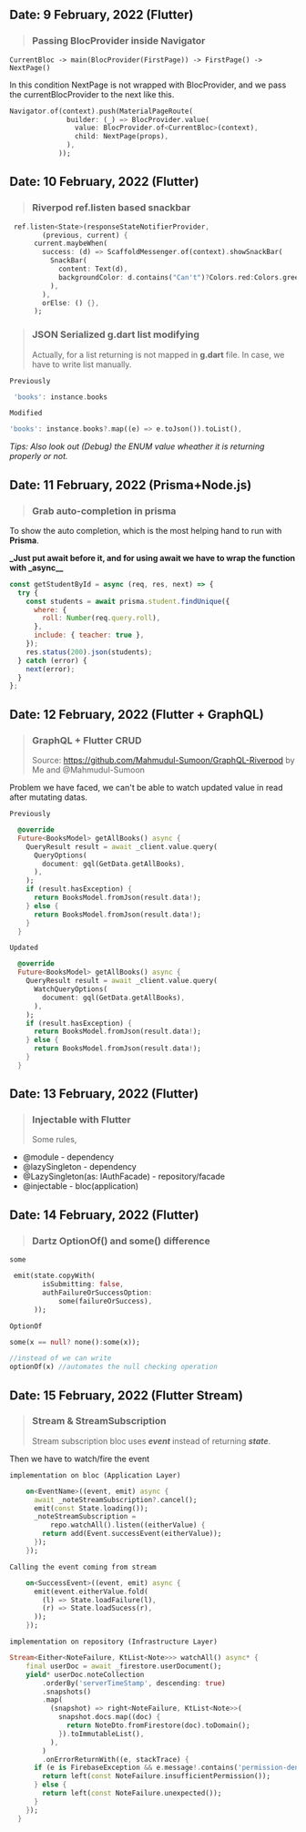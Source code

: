 ## Date: 9 February, 2022 (Flutter)

> ### Passing BlocProvider inside Navigator

`CurrentBloc -> main(BlocProvider(FirstPage)) -> FirstPage() -> NextPage()`

In this condition NextPage is not wrapped with BlocProvider, and we pass the currentBlocProvider to the next like this.

```dart
Navigator.of(context).push(MaterialPageRoute(
              builder: (_) => BlocProvider.value(
                value: BlocProvider.of<CurrentBloc>(context),
                child: NextPage(props),
              ),
            ));
```

## Date: 10 February, 2022 (Flutter)

> ### Riverpod ref.listen based snackbar

```dart
 ref.listen<State>(responseStateNotifierProvider,
        (previous, current) {
      current.maybeWhen(
        success: (d) => ScaffoldMessenger.of(context).showSnackBar(
          SnackBar(
            content: Text(d),
            backgroundColor: d.contains("Can't")?Colors.red:Colors.green,
          ),
        ),
        orElse: () {},
      );
```

> ### JSON Serialized **g.dart** list modifying
>
> Actually, for a list returning is not mapped in **g.dart** file. In case, we have to write list manually.

`Previously`

```dart
 'books': instance.books
```

`Modified`

```dart
'books': instance.books?.map((e) => e.toJson()).toList(),
```

_Tips: Also look out (Debug) the *ENUM* value wheather it is returning properly or not._

## Date: 11 February, 2022 (Prisma+Node.js)

> ### Grab auto-completion in prisma

To show the auto completion, which is the most helping hand to run with **Prisma**.

**\_Just put await before it, and for using **await** we have to wrap the function with \_async\_\_**

```js
const getStudentById = async (req, res, next) => {
  try {
    const students = await prisma.student.findUnique({
      where: {
        roll: Number(req.query.roll),
      },
      include: { teacher: true },
    });
    res.status(200).json(students);
  } catch (error) {
    next(error);
  }
};
```

## Date: 12 February, 2022 (Flutter + GraphQL)

> ### GraphQL + Flutter CRUD
>
> Source:
> https://github.com/Mahmudul-Sumoon/GraphQL-Riverpod by Me and @Mahmudul-Sumoon

Problem we have faced, we can't be able to watch updated value in read after mutating datas.

`Previously`

```dart
  @override
  Future<BooksModel> getAllBooks() async {
    QueryResult result = await _client.value.query(
      QueryOptions(
        document: gql(GetData.getAllBooks),
      ),
    );
    if (result.hasException) {
      return BooksModel.fromJson(result.data!);
    } else {
      return BooksModel.fromJson(result.data!);
    }
  }
```

`Updated`

```dart
  @override
  Future<BooksModel> getAllBooks() async {
    QueryResult result = await _client.value.query(
      WatchQueryOptions(
        document: gql(GetData.getAllBooks),
      ),
    );
    if (result.hasException) {
      return BooksModel.fromJson(result.data!);
    } else {
      return BooksModel.fromJson(result.data!);
    }
  }
```

## Date: 13 February, 2022 (Flutter)

> ### Injectable with Flutter
>
> Some rules,

- @module - dependency
- @lazySingleton - dependency
- @LazySingleton(as: IAuthFacade) - repository/facade
- @injectable - bloc(application)

## Date: 14 February, 2022 (Flutter)

> ### Dartz OptionOf() and some() difference

`some`

```dart
 emit(state.copyWith(
        isSubmitting: false,
        authFailureOrSuccessOption:
            some(failureOrSuccess),
      ));
```

`OptionOf`

```dart
some(x == null? none():some(x));

//instead of we can write
optionOf(x) //automates the null checking operation
```

## Date: 15 February, 2022 (Flutter Stream)

> ### Stream & StreamSubscription
>
> Stream subscription bloc uses **_event_** instead of returning **_state_**.

Then we have to watch/fire the event

`implementation on bloc (Application Layer)`

```dart
    on<EventName>((event, emit) async {
      await _noteStreamSubscription?.cancel();
      emit(const State.loading());
      _noteStreamSubscription =
          repo.watchAll().listen((eitherValue) {
        return add(Event.successEvent(eitherValue));
      });
    });
```

`Calling the event coming from stream`

```dart
    on<SuccessEvent>((event, emit) async {
      emit(event.eitherValue.fold(
        (l) => State.loadFailure(l),
        (r) => State.loadSucess(r),
      ));
    });
```

`implementation on repository (Infrastructure Layer)`

```dart
Stream<Either<NoteFailure, KtList<Note>>> watchAll() async* {
    final userDoc = await _firestore.userDocument();
    yield* userDoc.noteCollection
        .orderBy('serverTimeStamp', descending: true)
        .snapshots()
        .map(
          (snapshot) => right<NoteFailure, KtList<Note>>(
            snapshot.docs.map((doc) {
              return NoteDto.fromFirestore(doc).toDomain();
            }).toImmutableList(),
          ),
        )
        .onErrorReturnWith((e, stackTrace) {
      if (e is FirebaseException && e.message!.contains('permission-denied')) {
        return left(const NoteFailure.insufficientPermission());
      } else {
        return left(const NoteFailure.unexpected());
      }
    });
  }
```
